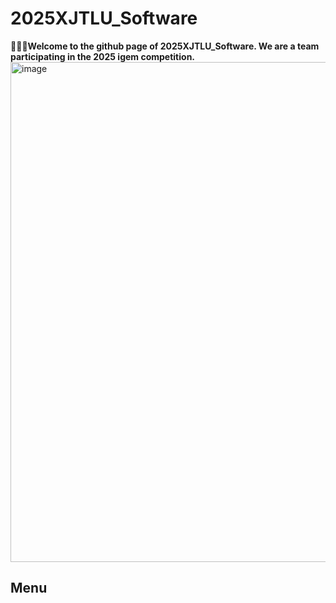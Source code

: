 # 2025XJTLU_Software
🤝🤝🤝**Welcome to the github page of 2025XJTLU_Software. We are a team participating in the 2025 igem competition.**
<img width="800" alt="image" src="https://github.com/user-attachments/assets/8ec66eb9-fb1c-4500-a96b-027160bc3257" />

## Menu
